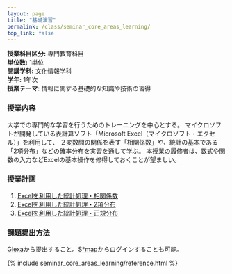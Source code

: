 ```yaml
---
layout: page
title: "基礎演習"
permalink: /class/seminar_core_areas_learning/
top_link: false
---
```


**授業科目区分:** 専門教育科目  
**単位数:** 1単位  
**開講学科:** 文化情報学科  
**学年:** 1年次  
**授業テーマ:** 情報に関する基礎的な知識や技術の習得

### 授業内容

大学での専門的な学習を行うためのトレーニングを中心とする。
マイクロソフトが開発している表計算ソフト「Microsoft Excel（マイクロソフト・エクセル）」を利用して、
２変数間の関係を表す「相関係数」や、統計の基本である「2項分布」などの確率分布を実習を通して学ぶ。
本授業の履修者は、数式や関数の入力などExcelの基本操作を修得しておくことが望ましい。

### 授業計画

1. [Excelを利用した統計処理・相関係数](chapter1.html)
2. [Excelを利用した統計処理・2項分布](chapter2.html)
3. [Excelを利用した統計処理・正規分布](chapter3.html)

### 課題提出方法

[Glexa](https://glexa.sugiyama-u.ac.jp/)から提出すること。[S*map](https://portal.sugiyama-u.ac.jp/s_map/portalauth/logon.do)からログインすることも可能。

{% include seminar_core_areas_learning/reference.html %}
